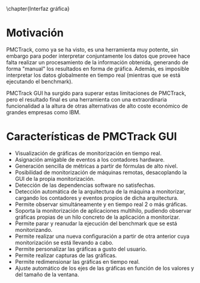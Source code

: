 \chapter{Interfaz gráfica}
# Motivación
PMCTrack, como ya se ha visto, es una herramienta muy potente, sin embargo para poder interpretar conjuntamente los datos que provee hace falta realizar un procesamiento de la información obtenida, generando de forma "manual" los resultados en forma de gráfica. Además, es imposible interpretar los datos globalmente en tiempo real (mientras que se está ejecutando el benchmark).

PMCTrack GUI ha surgido para superar estas limitaciones de PMCTrack, pero el resultado final es una herramienta con una extraordinaria funcionalidad a la altura de otras alternativas de alto coste económico de grandes empresas como IBM.

# Características de PMCTrack GUI

* Visualización de gráficas de monitorización en tiempo real.
* Asignación amigable de eventos a los contadores hardware.
* Generación sencilla de métricas a partir de fórmulas de alto nivel.
* Posibilidad de monitorización de máquinas remotas, desacoplando la GUI de la propia monitorización.
* Detección de las dependencias software no satisfechas.
* Detección automática de la arquitectura de la máquina a monitorizar, cargando los contadores y eventos propios de dicha arquitectura.
* Permite observar simultáneamente y en tiempo real 2 o más gráficas.
* Soporta la monitorización de aplicaciones multihilo, pudiendo observar gráficas propias de un hilo concreto de la aplicación a monitorizar.
* Permite parar y reanudar la ejecución del benchmark que se está monitorizando.
* Permite realizar una nueva configuración a partir de otra anterior cuya monitorización se está llevando a cabo.
* Permite personalizar las gráficas a gusto del usuario.
* Permite realizar capturas de las gráficas.
* Permite redimensionar las gráficas en tiempo real.
* Ajuste automático de los ejes de las gráficas en función de los valores y del tamaño de la ventana.

